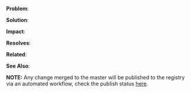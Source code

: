 **Problem**:

**Solution**:

**Impact**:

**Resolves**: []()

**Related**: []()

**See Also**: []()

**NOTE:** Any change merged to the master will be published to the registry via an automated workflow, check the publish status [here](https://github.com/ShareChat/xss-safeguard/actions).
